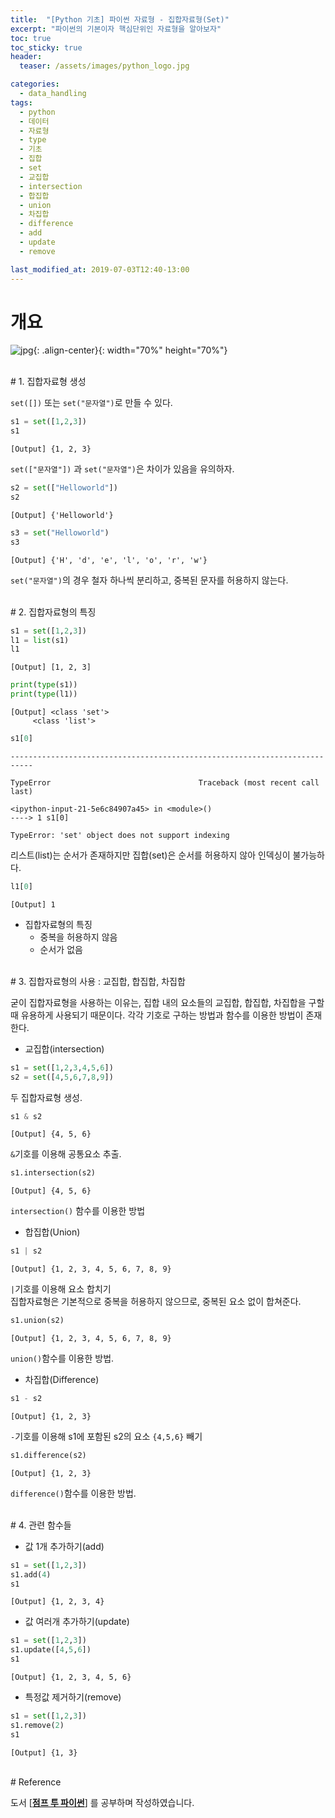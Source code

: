 ```yaml
---
title:  "[Python 기초] 파이썬 자료형 - 집합자료형(Set)"
excerpt: "파이썬의 기본이자 핵심단위인 자료형을 알아보자"
toc: true
toc_sticky: true
header:
  teaser: /assets/images/python_logo.jpg

categories:
  - data_handling
tags:
  - python
  - 데이터
  - 자료형
  - type
  - 기초
  - 집합
  - set
  - 교집합
  - intersection
  - 합집합
  - union
  - 차집합
  - difference
  - add
  - update
  - remove

last_modified_at: 2019-07-03T12:40-13:00
---
```


# 개요  

![jpg](/assets/images/python_logo.jpg){: .align-center}{: width="70%" height="70%"}  

  
<br/>
# 1. 집합자료형 생성  

`set([])` 또는 `set("문자열")`로 만들 수 있다.  

```python
s1 = set([1,2,3])
s1
```
    [Output] {1, 2, 3}

`set(["문자열"])` 과 `set("문자열")`은 차이가 있음을 유의하자.  

```python
s2 = set(["Helloworld"])
s2
```
    [Output] {'Helloworld'}

```python
s3 = set("Helloworld")
s3
```
    [Output] {'H', 'd', 'e', 'l', 'o', 'r', 'w'}

`set("문자열")`의 경우 철자 하나씩 분리하고, 중복된 문자를 허용하지 않는다.  

  
<br/>
# 2. 집합자료형의 특징  

```python
s1 = set([1,2,3])
l1 = list(s1)
l1
```
    [Output] [1, 2, 3]

```python
print(type(s1))
print(type(l1))
```

    [Output] <class 'set'>
    	 <class 'list'>
    

```python
s1[0]
```


    ---------------------------------------------------------------------------

    TypeError                                 Traceback (most recent call last)

    <ipython-input-21-5e6c84907a45> in <module>()
    ----> 1 s1[0]

    TypeError: 'set' object does not support indexing

리스트(list)는 순서가 존재하지만 집합(set)은 순서를 허용하지 않아 인덱싱이 불가능하다.  

```python
l1[0]
```
    [Output] 1

- 집합자료형의 특징  
  - 중복을 허용하지 않음  
  - 순서가 없음  

  
<br/>
# 3. 집합자료형의 사용 : 교집합, 합집합, 차집합

굳이 집합자료형을 사용하는 이유는, 집합 내의 요소들의 교집합, 합집합, 차집합을 구할때 유용하게 사용되기 때문이다. 각각 기호로 구하는 방법과 함수를 이용한 방법이 존재한다.  


- 교집합(intersection)  

```python
s1 = set([1,2,3,4,5,6])
s2 = set([4,5,6,7,8,9])
```

두 집합자료형 생성.  

```python
s1 & s2
```
    [Output] {4, 5, 6}

`&`기호를 이용해 공통요소 추출.  

```python
s1.intersection(s2)
```
    [Output] {4, 5, 6}

`intersection()` 함수를 이용한 방법  


- 합집합(Union)  

```python
s1 | s2
```
    [Output] {1, 2, 3, 4, 5, 6, 7, 8, 9}

`|`기호를 이용해 요소 합치기  
집합자료형은 기본적으로 중복을 허용하지 않으므로, 중복된 요소 없이 합쳐준다.  


```python
s1.union(s2)
```
    [Output] {1, 2, 3, 4, 5, 6, 7, 8, 9}

`union()`함수를 이용한 방법.  


- 차집합(Difference)  

```python
s1 - s2
```
    [Output] {1, 2, 3}

`-`기호를 이용해 s1에 포함된 s2의 요소 `{4,5,6}` 빼기  

```python
s1.difference(s2)
```
    [Output] {1, 2, 3}

`difference()`함수를 이용한 방법.  

  
<br/>
# 4. 관련 함수들  

- 값 1개 추가하기(add)  

```python
s1 = set([1,2,3])
s1.add(4)
s1
```
    [Output] {1, 2, 3, 4}


- 값 여러개 추가하기(update)  

```python
s1 = set([1,2,3])
s1.update([4,5,6])
s1
```
    [Output] {1, 2, 3, 4, 5, 6}


- 특정값 제거하기(remove)  

```python
s1 = set([1,2,3])
s1.remove(2)
s1
```
    [Output] {1, 3}


  
<br/>
# Reference  

도서 [**[점프 투 파이썬](https://wikidocs.net/book/1)**] 를 공부하며 작성하였습니다.  
